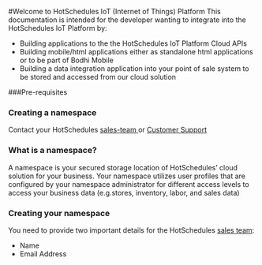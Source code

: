 #Welcome to HotSchedules IoT (Internet of Things) Platform 
This documentation is intended for the developer wanting to integrate into the HotSchedules IoT Platform by:

* Building applications to the the HotSchedules IoT Platform Cloud APIs
* Building mobile/html applications either as standalone html applications or to be part of Bodhi Mobile
* Building a data integration application into your point of sale system to be stored and accessed from our cloud solution

###Pre-requisites 

### Creating a namespace
Contact your HotSchedules [sales-team ](mailto:contactcenter@hotschedules.com) or [Customer Support ](https://www.hotschedules.com/customer-care/) 


### What is a namespace? 
A namespace is your secured storage location of HotSchedules’ cloud solution for your business.
Your namespace utilizes user profiles that are configured by your namespace administrator for different access levels to access your business data (e.g.stores, inventory, labor, and sales data)

### Creating your namespace 
You need to provide two important details for the HotSchedules [sales team](mailto:contactcenter@hotschedules.com):

* Name
* Email Address
